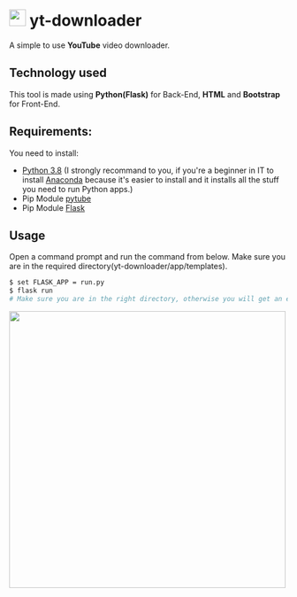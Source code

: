 # <img src="https://i.imgur.com/vRz9BFk.png" width="30px"> yt-downloader

A simple to use **YouTube** video downloader.
## Technology used
This tool is made using **Python(Flask)** for Back-End, **HTML** and **Bootstrap** for Front-End.

## Requirements:
You need to install:
* [Python 3.8](https://www.python.org/) (I strongly recommand to you, if you're a beginner in IT to install [Anaconda](https://www.anaconda.com/products/individual) because it's easier to install and it installs all the stuff you need to run Python apps.)
* Pip Module [pytube](https://pypi.org/project/pytube/)
* Pip Module [Flask](https://pypi.org/project/Flask/)


## Usage
Open a command prompt and run the command from below. Make sure you are in the required directory(yt-downloader/app/templates).
```bash
$ set FLASK_APP = run.py
$ flask run
# Make sure you are in the right directory, otherwise you will get an error.
```

<img src = "https://duck1337.is-inside.me/T0T4Wv60.png" width = "500px">

